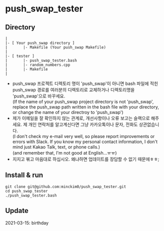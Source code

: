 # push_swap_tester

## Directory
```
|
|- [ Your push_swap directory ]
|		|- Makefile (Your push_swap Makefile)
|
|- [ tester ]
|		|- push_swap_tester.bash
|		|- random_numbers.cpp
|		|- Makefile
|
```
- push_swap 프로젝트 디렉토리 명이 'push_swap'이 아니면 bash 파일에 적힌 push_swap 경로를 여러분의 디렉토리로 교체하거나 디렉토리명을 'push_swap'으로 바꾸세요.  
(If the name of your push_swap project directory is not 'push_swap', replace the push_swap path written in the bash file with your directory, or change the name of your directroy to 'push_swap')
- 제가 이메일을 잘 확인하지 않는 관계로, 개선사항이나 오류 보고는 슬랙으로 해주세요. 제 개인 연락처를 알고계신다면 그냥 카카오톡이나 문자, 전화도 상관없습니다.  
(I don't check my e-mail very well, so please report improvements or errors with Slack. If you know my personal contact information, I don't mind just Kakao Talk, text, or phone calls.)  
(and remember that, I'm not good at English...ㅠㅠ)
- 지지고 볶고 마음대로 하십시오. 왜냐하면 업데이트를 장담할 수 없기 때문에ㅎㅎ;

## Install & run
```
git clone git@github.com:minckim0/push_swap_tester.git
cd push_swap_tester
./push_swap_tester.bash
```
## Update
2021-03-15: birthday